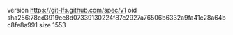 version https://git-lfs.github.com/spec/v1
oid sha256:78cd3919ee8d07339130224f87c2927a76506b6332a9fa41c28a64bc8fe8a991
size 1553
